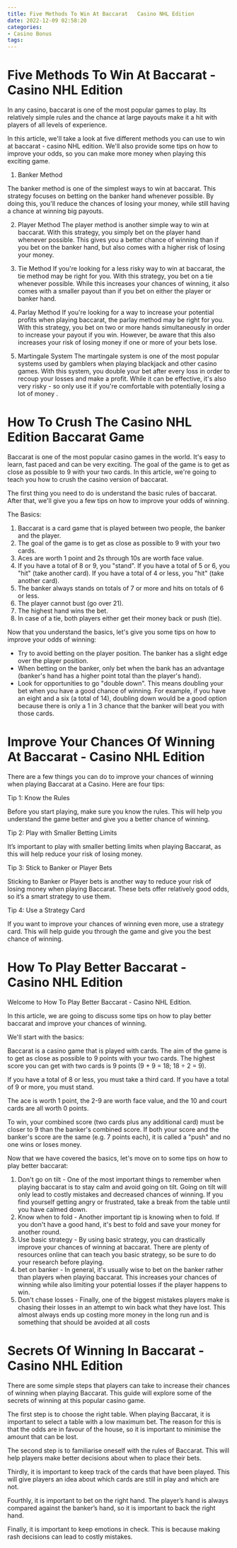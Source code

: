 ```yaml
---
title: Five Methods To Win At Baccarat   Casino NHL Edition 
date: 2022-12-09 02:58:20
categories:
- Casino Bonus
tags:
---
```



#  Five Methods To Win At Baccarat - Casino NHL Edition 

In any casino, baccarat is one of the most popular games to play. Its relatively simple rules and the chance at large payouts make it a hit with players of all levels of experience.

In this article, we'll take a look at five different methods you can use to win at baccarat - casino NHL edition. We'll also provide some tips on how to improve your odds, so you can make more money when playing this exciting game.

1. Banker Method

The banker method is one of the simplest ways to win at baccarat. This strategy focuses on betting on the banker hand whenever possible. By doing this, you'll reduce the chances of losing your money, while still having a chance at winning big payouts.

2. Player Method 
The player method is another simple way to win at baccarat. With this strategy, you simply bet on the player hand whenever possible. This gives you a better chance of winning than if you bet on the banker hand, but also comes with a higher risk of losing your money.

3. Tie Method 
If you're looking for a less risky way to win at baccarat, the tie method may be right for you. With this strategy, you bet on a tie whenever possible. While this increases your chances of winning, it also comes with a smaller payout than if you bet on either the player or banker hand.

4. Parlay Method 
If you're looking for a way to increase your potential profits when playing baccarat, the parlay method may be right for you. With this strategy, you bet on two or more hands simultaneously in order to increase your payout if you win. However, be aware that this also increases your risk of losing money if one or more of your bets lose.

5. Martingale System 
The martingale system is one of the most popular systems used by gamblers when playing blackjack and other casino games. With this system, you double your bet after every loss in order to recoup your losses and make a profit. While it can be effective, it's also very risky - so only use it if you're comfortable with potentially losing a lot of money .

#  How To Crush The Casino NHL Edition Baccarat Game 

Baccarat is one of the most popular casino games in the world. It's easy to learn, fast paced and can be very exciting. The goal of the game is to get as close as possible to 9 with your two cards. In this article, we're going to teach you how to crush the casino version of baccarat.

The first thing you need to do is understand the basic rules of baccarat. After that, we'll give you a few tips on how to improve your odds of winning.

The Basics:

1) Baccarat is a card game that is played between two people, the banker and the player. 
2) The goal of the game is to get as close as possible to 9 with your two cards. 
3) Aces are worth 1 point and 2s through 10s are worth face value. 
4) If you have a total of 8 or 9, you "stand". If you have a total of 5 or 6, you "hit" (take another card). If you have a total of 4 or less, you "hit" (take another card). 
5) The banker always stands on totals of 7 or more and hits on totals of 6 or less. 
6) The player cannot bust (go over 21). 
7) The highest hand wins the bet. 
8) In case of a tie, both players either get their money back or push (tie).

Now that you understand the basics, let's give you some tips on how to improve your odds of winning:

- Try to avoid betting on the player position. The banker has a slight edge over the player position. 
- When betting on the banker, only bet when the bank has an advantage (banker's hand has a higher point total than the player's hand). 
- Look for opportunities to go "double down". This means doubling your bet when you have a good chance of winning. For example, if you have an eight and a six (a total of 14), doubling down would be a good option because there is only a 1 in 3 chance that the banker will beat you with those cards.

#  Improve Your Chances Of Winning At Baccarat - Casino NHL Edition 

There are a few things you can do to improve your chances of winning when playing Baccarat at a Casino. Here are four tips:

Tip 1: Know the Rules

Before you start playing, make sure you know the rules. This will help you understand the game better and give you a better chance of winning.

Tip 2: Play with Smaller Betting Limits

It’s important to play with smaller betting limits when playing Baccarat, as this will help reduce your risk of losing money.

Tip 3: Stick to Banker or Player Bets

Sticking to Banker or Player bets is another way to reduce your risk of losing money when playing Baccarat. These bets offer relatively good odds, so it’s a smart strategy to use them.

Tip 4: Use a Strategy Card

If you want to improve your chances of winning even more, use a strategy card. This will help guide you through the game and give you the best chance of winning.

#  How To Play Better Baccarat - Casino NHL Edition 

Welcome to How To Play Better Baccarat - Casino NHL Edition.

In this article, we are going to discuss some tips on how to play better baccarat and improve your chances of winning.

We'll start with the basics:

Baccarat is a casino game that is played with cards. The aim of the game is to get as close as possible to 9 points with your two cards. The highest score you can get with two cards is 9 points (9 + 9 = 18; 18 ÷ 2 = 9).

If you have a total of 8 or less, you must take a third card. If you have a total of 9 or more, you must stand.

The ace is worth 1 point, the 2-9 are worth face value, and the 10 and court cards are all worth 0 points.

To win, your combined score (two cards plus any additional card) must be closer to 9 than the banker's combined score. If both your score and the banker's score are the same (e.g. 7 points each), it is called a "push" and no one wins or loses money. 

Now that we have covered the basics, let's move on to some tips on how to play better baccarat: 
1) Don't go on tilt - One of the most important things to remember when playing baccarat is to stay calm and avoid going on tilt. Going on tilt will only lead to costly mistakes and decreased chances of winning. If you find yourself getting angry or frustrated, take a break from the table until you have calmed down. 
2) Know when to fold - Another important tip is knowing when to fold. If you don't have a good hand, it's best to fold and save your money for another round. 
3) Use basic strategy - By using basic strategy, you can drastically improve your chances of winning at baccarat. There are plenty of resources online that can teach you basic strategy, so be sure to do your research before playing. 
4) bet on banker - In general, it's usually wise to bet on the banker rather than players when playing baccarat. This increases your chances of winning while also limiting your potential losses if the player happens to win. 
5) Don't chase losses - Finally, one of the biggest mistakes players make is chasing their losses in an attempt to win back what they have lost. This almost always ends up costing more money in the long run and is something that should be avoided at all costs

#  Secrets Of Winning In Baccarat - Casino NHL Edition

There are some simple steps that players can take to increase their chances of winning when playing Baccarat. This guide will explore some of the secrets of winning at this popular casino game.

The first step is to choose the right table. When playing Baccarat, it is important to select a table with a low maximum bet. The reason for this is that the odds are in favour of the house, so it is important to minimise the amount that can be lost.

The second step is to familiarise oneself with the rules of Baccarat. This will help players make better decisions about when to place their bets.

Thirdly, it is important to keep track of the cards that have been played. This will give players an idea about which cards are still in play and which are not.

Fourthly, it is important to bet on the right hand. The player’s hand is always compared against the banker’s hand, so it is important to back the right hand.

Finally, it is important to keep emotions in check. This is because making rash decisions can lead to costly mistakes.